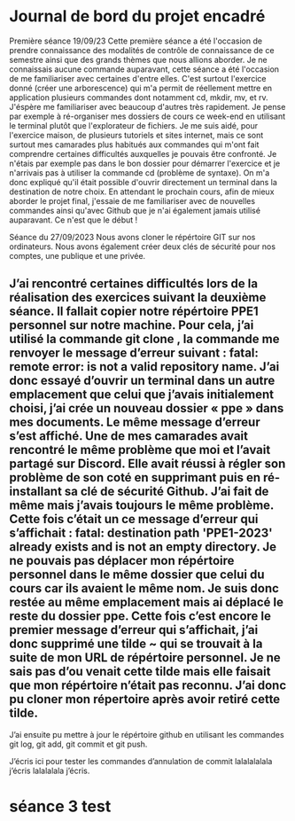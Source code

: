 # Journal de bord du projet encadré

Première séance 19/09/23
Cette première séance a été l'occasion de prendre connaissance des modalités de contrôle de connaissance de ce semestre ainsi que des grands thèmes que nous allions aborder. Je ne connaissais aucune commande auparavant, cette séance a été l'occasion de me familiariser avec certaines d'entre elles. C'est surtout l'exercice donné (créer une arborescence) qui m'a permit de réellement mettre en application plusieurs  commandes dont notamment cd, mkdir, mv, et rv. J'éspère me familiariser avec beaucoup d'autres très rapidement. Je pense par exemple à ré-organiser mes dossiers de cours ce week-end en utilisant le terminal plutôt que l'explorateur de fichiers. Je me suis aidé, pour l'exercice maison, de plusieurs tutoriels et sites internet, mais ce sont surtout mes camarades plus habitués aux commandes qui m'ont fait comprendre certaines difficultés auxquelles je pouvais être confronté. Je n'étais par exemple pas dans le bon dossier pour démarrer l'exercice et je n'arrivais pas à utiliser la commande cd (problème de syntaxe). On m'a donc expliqué qu'il était possible d'ouvrir directement un terminal dans la destination de notre choix. En attendant le prochain cours, afin de mieux aborder le projet final, j'essaie de me familiariser avec de nouvelles commandes ainsi qu'avec Github que je n'ai également jamais utilisé auparavant. Ce n'est que le début !

Séance du 27/09/2023
Nous avons cloner le répértoire GIT sur nos ordinateurs. Nous avons également créer deux clés de sécurité pour nos comptes, une publique et une privée.

## J’ai rencontré certaines difficultés lors de la réalisation des exercices suivant la deuxième séance. Il fallait copier notre répértoire PPE1 personnel sur notre machine. Pour cela, j’ai utilisé la commande git clone <URL>, la commande me renvoyer le message d’erreur suivant : fatal: remote error: is not a valid repository name. J’ai donc essayé d’ouvrir un terminal dans un autre emplacement que celui que j’avais initialement choisi, j’ai crée un nouveau dossier « ppe » dans mes documents. Le même message d’erreur s’est affiché. Une de mes camarades avait rencontré le même problème que moi et l’avait partagé sur Discord. Elle avait réussi à régler son problème de son coté en supprimant puis en ré-installant sa clé de sécurité Github. J’ai fait de même mais j’avais toujours le même problème. Cette fois c’était un ce message d’erreur qui s’affichait : fatal: destination path 'PPE1-2023' already exists and is not an empty directory. Je ne pouvais pas déplacer mon répértoire personnel dans le même dossier que celui du cours car ils avaient le même nom. Je suis donc restée au même emplacement mais ai déplacé le reste du dossier ppe. Cette fois c’est encore le premier message d’erreur qui s’affichait, j’ai donc supprimé une tilde ~ qui se trouvait à la suite de mon URL de répértoire personnel. Je ne sais pas d’ou venait cette tilde mais elle faisait que mon répértoire n’était pas reconnu. J’ai donc pu cloner mon répertoire après avoir retiré cette tilde.
J’ai ensuite pu mettre à jour le répértoire github en utilisant les commandes git log, git add, git commit et git push. 

J’écris ici pour tester les commandes d’annulation de commit lalalalalala j’écris lalalalala j’écris.

# séance 3 test
 
